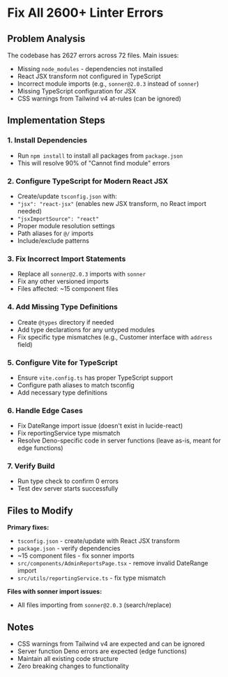 <!-- 9b4e8a4a-64c9-47bc-b2df-7e4980d3cf6b dd421317-1dea-45e6-a439-2330d61a8f0d -->
# Fix All 2600+ Linter Errors

## Problem Analysis

The codebase has 2627 errors across 72 files. Main issues:

- Missing `node_modules` - dependencies not installed
- React JSX transform not configured in TypeScript
- Incorrect module imports (e.g., `sonner@2.0.3` instead of `sonner`)
- Missing TypeScript configuration for JSX
- CSS warnings from Tailwind v4 at-rules (can be ignored)

## Implementation Steps

### 1. Install Dependencies

- Run `npm install` to install all packages from `package.json`
- This will resolve 90% of "Cannot find module" errors

### 2. Configure TypeScript for Modern React JSX

- Create/update `tsconfig.json` with:
- `"jsx": "react-jsx"` (enables new JSX transform, no React import needed)
- `"jsxImportSource": "react"`
- Proper module resolution settings
- Path aliases for `@/` imports
- Include/exclude patterns

### 3. Fix Incorrect Import Statements

- Replace all `sonner@2.0.3` imports with `sonner`
- Fix any other versioned imports
- Files affected: ~15 component files

### 4. Add Missing Type Definitions

- Create `@types` directory if needed
- Add type declarations for any untyped modules
- Fix specific type mismatches (e.g., Customer interface with `address` field)

### 5. Configure Vite for TypeScript

- Ensure `vite.config.ts` has proper TypeScript support
- Configure path aliases to match tsconfig
- Add necessary type definitions

### 6. Handle Edge Cases

- Fix DateRange import issue (doesn't exist in lucide-react)
- Fix reportingService type mismatch
- Resolve Deno-specific code in server functions (leave as-is, meant for edge functions)

### 7. Verify Build

- Run type check to confirm 0 errors
- Test dev server starts successfully

## Files to Modify

**Primary fixes:**

- `tsconfig.json` - create/update with React JSX transform
- `package.json` - verify dependencies
- ~15 component files - fix sonner imports
- `src/components/AdminReportsPage.tsx` - remove invalid DateRange import
- `src/utils/reportingService.ts` - fix type mismatch

**Files with sonner import issues:**

- All files importing from `sonner@2.0.3` (search/replace)

## Notes

- CSS warnings from Tailwind v4 are expected and can be ignored
- Server function Deno errors are expected (edge functions)
- Maintain all existing code structure
- Zero breaking changes to functionality